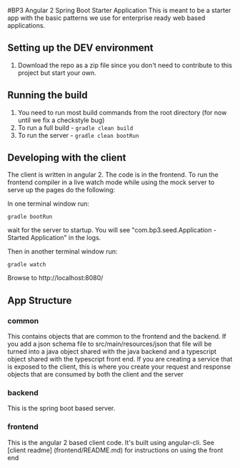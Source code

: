 #BP3 Angular 2 Spring Boot Starter Application
This is meant to be a starter app with the basic patterns we use for
 enterprise ready web based applications.

## Setting up the DEV environment

1. Download the repo as a zip file since you don't need to contribute to this project but start your own.

## Running the build

1. You need to run most build commands from the root directory (for now until we fix a checkstyle bug)
2. To run a full build - `gradle clean build`
3. To run the server - `gradle clean bootRun`

## Developing with the client

The client is written in angular 2. The code is in the frontend. To run the frontend compiler in
a live watch mode while using the mock server to serve up the pages do the following:

In one terminal window run:

`gradle bootRun`

wait for the server to startup. You will see "com.bp3.seed.Application - Started Application" in the logs.

Then in another terminal window run:

`gradle watch`

Browse to http://localhost:8080/

## App Structure

### common

This contains objects that are common to the frontend and the backend. If you add a json schema file to src/main/resources/json that file will be turned into a java object shared with the java backend and a typescript object shared with the typescript front end.  If you are creating a service that is exposed to the client, this is where you create your request and response objects that are consumed by both the client and the server

### backend

This is the spring boot based server.

### frontend

This is the angular 2 based client code.  It's built using angular-cli. See [client readme] (frontend/README.md) for instructions on using the front end
